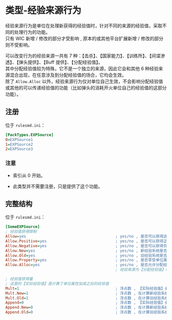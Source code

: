# 类型-经验来源行为

经验来源行为是单位在处理新获得的经验值时，针对不同的来源的经验值，采取不同的处理行为的功能。  
只有 WIC 新增 / 修改的部分才受影响 , 原本的或其他平台扩展新增 / 修改的部分则不受影响。

可以改变行为的经验来源一共有 7 种：【击杀】、【国家能力】、【训练所】、【间谍渗透】、【弹头提供】、【Buff 提供】、【分配经验值】。  
其中分配经验值较为特殊，它不是一个独立的来源，因此它会和其他 6 种经验来源混合出现，在任意涉及到分配经验值的场合，它均会生效。  
除了 `Allow.Alloc` 以外，经验来源行为仅对单位自己生效，不会影响分配经验值或其他的可以传递经验值的功能（比如弹头的消耗开火单位自己的经验值的这部分功能）。



## 注册

位于 `rulesmd.ini`：

```ini
[PackTypes.EXPSource]
0=EXPSource1
1=EXPSource2
2=EXPSource3
```

### 注意

* 索引从 0 开始。

* 此类型并不需要注册，只是提供了这个功能。



## 完整结构

位于 `rulesmd.ini`：

```ini
[SomeEXPSource]
; 经验值获得限制
Allow=yes                                       ; yes/no , 是否可以获得这种来源的经验值 , 默认值是 yes
Allow.Positive=yes                              ; yes/no , 是否可以获得正数的经验值 , 默认值是 yes
Allow.Negative=yes                              ; yes/no , 是否可以获得负数的经验值 , 旧经验系统强制无法获得负数经验值 , 默认值是 yes
Allow.New=yes                                   ; yes/no , 新经验系统是否可以获得这个经验值 , 默认值是 yes
Allow.Old=yes                                   ; yes/no , 旧经验系统是否可以获得这个经验值 , 默认值是 yes
Allow.Property=yes                              ; yes/no , 是否享受单位属性加成 , 默认值是 yes
Allow.Alloc=yes                                 ; yes/no , 是否允许分配经验值 , 默认值是 yes
                                                ; 经验来源为【分配经验值】时 , 经验值是无法再次被分配的 , 因此在这种情况下 , 此项无效

; 经验值获得量
; 这里的【实际经验值】是计算了单位属性加成之后的经验值
Mult=1                                          ; 浮点数 , 【实际经验值】会乘以此值 , 默认值是 1
Mult.New=1                                      ; 浮点数 , 在计算新经验系统的经验值时 , 【实际经验值】会乘以此值 , 与 Mult 相乘 , 默认值是 1
Mult.Old=1                                      ; 浮点数 , 在计算旧经验系统的经验值时 , 【实际经验值】会乘以此值 , 与 Mult 相乘 , 默认值是 1
Append=0                                        ; 浮点数 , 【实际经验值】会加上此值 , 在 Mult , Mult.New , Mult.Old 之后计算 , 默认值是 0
Append.New=0                                    ; 浮点数 , 在计算新经验系统的经验值时 , 【实际经验值】会加上此值 , 与 Append 叠加 , 在 Mult , Mult.New , Mult.Old 之后计算 , 默认值是 0
Append.Old=0                                    ; 浮点数 , 在计算旧经验系统的经验值时 , 【实际经验值】会加上此值 , 与 Append 叠加 , 在 Mult , Mult.New , Mult.Old 之后计算 , 默认值是 0
```